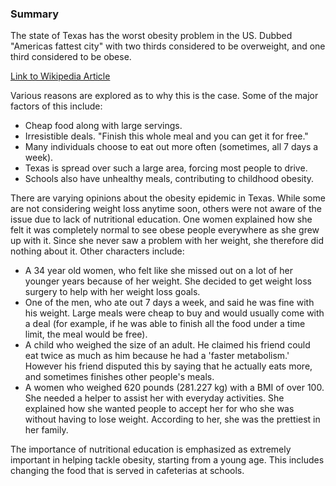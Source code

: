 ### Summary 

The state of Texas has the worst obesity problem in the US. Dubbed "Americas fattest city" with two thirds considered to be overweight, and one third considered to be obese.

[Link to Wikipedia Article](https://en.wikipedia.org/wiki/Obesity_in_the_United_States)

Various reasons are explored as to why this is the case. Some of the major factors of this include:

- Cheap food along with large servings.
- Irresistible deals. "Finish this whole meal and you can get it for free."
- Many individuals choose to eat out more often (sometimes, all 7 days a week).
- Texas is spread over such a large area, forcing most people to drive.
- Schools also have unhealthy meals, contributing to childhood obesity.

There are varying opinions about the obesity epidemic in Texas. While some are not considering weight loss anytime soon, others were not aware of the issue due to lack of nutritional education. One women explained how she felt it was completely normal to see obese people everywhere as she grew up with it. Since she never saw a problem with her weight, she therefore did nothing about it. Other characters include:

- A 34 year old women, who felt like she missed out on a lot of her younger years because of her weight. She decided to get weight loss surgery to help with her weight loss goals.
- One of the men, who ate out 7 days a week, and said he was fine with his weight. Large meals were cheap to buy and would usually come with a deal (for example, if he was able to finish all the food under a time limit, the meal would be free).
- A child who weighed the size of an adult. He claimed his friend could eat twice as much as him because he had a 'faster metabolism.' However his friend disputed this by saying that he actually eats more, and sometimes finishes other people's meals.
- A women who weighed 620 pounds (281.227 kg) with a BMI of over 100. She needed a helper to assist her with everyday activities. She explained how she wanted people to accept her for who she was without having to lose weight. According to her, she was the prettiest in her family.

The importance of nutritional education is emphasized as extremely important in helping tackle obesity, starting from a young age. This includes changing the food that is served in cafeterias at schools.